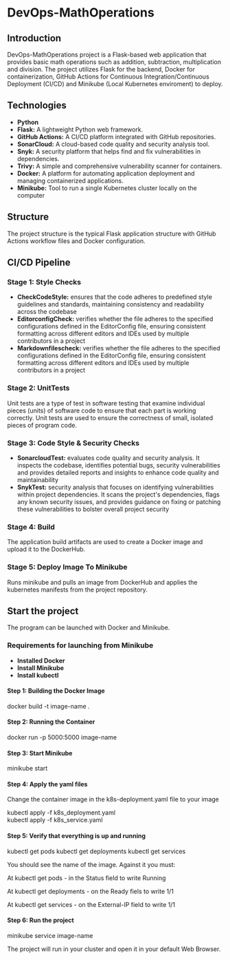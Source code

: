 # DevOps-MathOperations

## Introduction

DevOps-MathOperations project is a Flask-based web application that provides
basic math operations such as addition, subtraction, multiplication and
division. The project utilizes Flask for the backend, Docker for
containerization, GitHub Actions for Continuous Integration/Continuous
Deployment (CI/CD) and Minikube (Local Kubernetes enviroment) to deploy.

## Technologies

* __Python__
* __Flask:__ A lightweight Python web framework.
* __GitHub Actions:__ A CI/CD platform integrated with GitHub repositories.
* __SonarCloud:__ A cloud-based code quality and security analysis tool.
* __Snyk:__ A security platform that helps find and fix vulnerabilities in dependencies.
* __Trivy:__ A simple and comprehensive vulnerability scanner for containers.
* __Docker:__ A platform for automating application deployment and managing
 containerized applications.
* __Minikube:__ Tool to run a single Kubernetes cluster locally on the computer
  
## Structure

The project structure is the typical Flask application structure with GitHub
Actions workflow files and Docker configuration.

## CI/CD Pipeline

### Stage 1: Style Checks

* __CheckCodeStyle:__ ensures that the code adheres to predefined style
  guidelines and standards, maintaining consistency and readability across the codebase
* __EditorconfigCheck:__ verifies whether the file adheres to the specified
  configurations defined in the EditorConfig file, ensuring consistent formatting
  across different editors and IDEs used by multiple contributors in a project
* __Markdownfilescheck:__  verifies whether the file adheres to the specified
  configurations defined in the EditorConfig file, ensuring consistent formatting
  across different editors and IDEs used by multiple contributors in a project

### Stage 2: UnitTests

Unit tests are a type of test in software testing that examine individual pieces
(units) of software code to ensure that each part is working correctly.
Unit tests are used to ensure the correctness of small, isolated pieces of
program code.

### Stage 3: Code Style & Security Checks

* __SonarcloudTest:__ evaluates code quality and security analysis. It inspects the
  codebase, identifies potential bugs, security vulnerabilities and provides detailed
  reports and insights to enhance code quality and maintainability
* __SnykTest:__ security analysis that focuses on identifying vulnerabilities within
  project dependencies. It scans the project's dependencies, flags any known security
  issues, and provides guidance on fixing or patching these vulnerabilities to bolster
  overall project security

### Stage 4: Build

The application build artifacts are used to create a Docker image and upload it
to the DockerHub.

### Stage 5: Deploy Image To Minikube

Runs minikube and pulls an image from DockerHub and applies the kubernetes
manifests from the project repository.

## Start the project

The program can be launched with Docker and Minikube.

### Requirements for launching from Minikube

* __Installed Docker__
* __Install Minikube__
* __Install kubectl__

#### Step 1: Building the Docker Image

docker build -t image-name .

#### Step 2: Running the Container

docker run -p 5000:5000 image-name

#### Step 3: Start Minikube

minikube start

#### Step 4: Apply the yaml files

Change the container image in the k8s-deployment.yaml file to your image

kubectl apply -f k8s_deployment.yaml  
kubectl apply -f k8s_service.yaml

#### Step 5: Verify that everything is up and running

kubectl get pods
kubectl get deployments
kubectl get services

You should see the name of the image. Against it you must:

At kubectl get pods - in the Status field to write Running

At kubectl get deployments - on the Ready fiels to write 1/1

At kubectl get services - on the External-IP field to write 1/1

#### Step 6: Run the project

minikube service image-name

The project will run in your cluster and open it in your default Web Browser.
